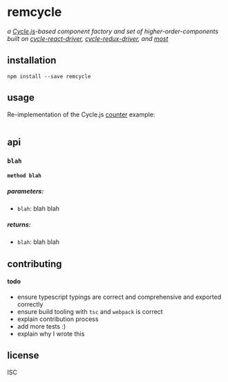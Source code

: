 # remcycle
*a [Cycle.js](https://cycle.js.org)-based component factory and set of higher-order-components built on [cycle-react-driver](https://github.com/sunny-g/cycle-react-driver), [cycle-redux-driver](https://github.com/sunny-g/cycle-redux-driver), and [most](https://github.com/cujojs/most)*

<!--## why-->

## installation
```
npm install --save remcycle
```

## usage
Re-implementation of the Cycle.js [counter](https://github.com/cyclejs/cyclejs/tree/master/examples/counter) example:

```js
```

## api

### `blah`

#### `method blah`

##### parameters:
* `blah`: blah blah

##### returns:
* `blah`: blah blah
## contributing

#### todo

- ensure typescript typings are correct and comprehensive and exported correctly
- ensure build tooling with `tsc` and `webpack` is correct
- explain contribution process
- add more tests :)
- explain why I wrote this

## license
ISC
